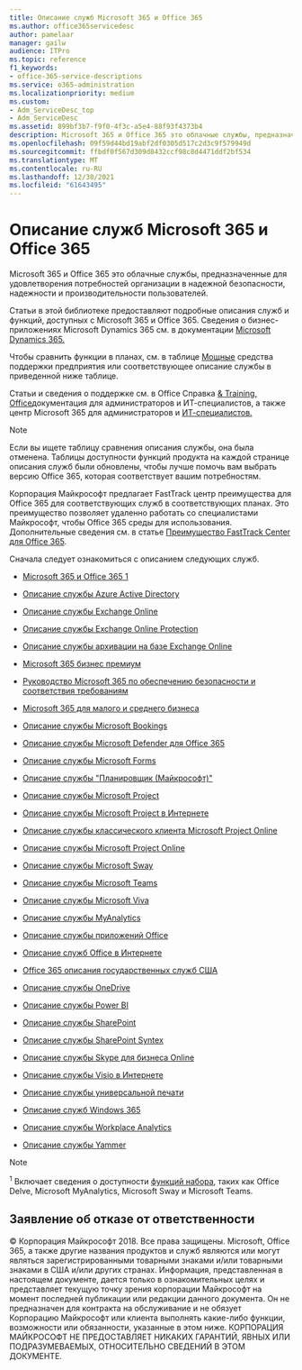 ```yaml
---
title: Описание служб Microsoft 365 и Office 365
ms.author: office365servicedesc
author: pamelaar
manager: gailw
audience: ITPro
ms.topic: reference
f1_keywords:
- office-365-service-descriptions
ms.service: o365-administration
ms.localizationpriority: medium
ms.custom:
- Adm_ServiceDesc_top
- Adm_ServiceDesc
ms.assetid: 899bf3b7-f9f0-4f3c-a5e4-88f93f4373b4
description: Microsoft 365 и Office 365 это облачные службы, предназначенные для удовлетворения потребностей организации в надежной безопасности, надежности и производительности пользователей.
ms.openlocfilehash: 09f59d44bd19abf2df0305d517c2d3c9f579949d
ms.sourcegitcommit: ffbdf0f567d309d8432ccf98c8d4471ddf2bf534
ms.translationtype: MT
ms.contentlocale: ru-RU
ms.lasthandoff: 12/30/2021
ms.locfileid: "61643495"
---
```

# <a name="microsoft-365-and-office-365-service-descriptions"></a>Описание служб Microsoft 365 и Office 365 

Microsoft 365 и Office 365 это облачные службы, предназначенные для удовлетворения потребностей организации в надежной безопасности, надежности и производительности пользователей. 
  
Статьи в этой библиотеке предоставляют подробные описания служб и функций, доступных с Microsoft 365 и Office 365. Сведения о бизнес-приложениях Microsoft Dynamics 365 см. в документации [Microsoft Dynamics 365.](/dynamics365/)

Чтобы сравнить функции в планах, см. в таблице [Мощные](https://go.microsoft.com/fwlink/?LinkID=799177&amp;clcid=0x409) средства поддержки предприятия или соответствующее описание службы в приведенной ниже таблице. 
  
Статьи и сведения о поддержке см. в Office Справка [& Training,](https://support.office.com/) [Office](/office/)документация для администраторов и ИТ-специалистов, а также центр Microsoft 365 для администраторов и [ИТ-специалистов.](/microsoft-365/)
  
> [!NOTE]
> Если вы ищете таблицу сравнения описания службы, она была отменена. Таблицы доступности функций продукта на каждой странице описания служб были обновлены, чтобы лучше помочь вам выбрать версию Office 365, которая соответствует вашим потребностям. 
  
Корпорация Майкрософт предлагает FastTrack центр преимущества для Office 365 для соответствующих служб в соответствующих планах. Это преимущество позволяет удаленно работать со специалистами Майкрософт, чтобы Office 365 среды для использования. Дополнительные сведения см. в статье [Преимущество FastTrack Center для Office 365](/fasttrack/O365-fasttrack-benefit-for-office-365).
  
Сначала следует ознакомиться с описанием следующих служб.
  
- [Microsoft 365 и Office 365 1](/office365/servicedescriptions/office-365-platform-service-description/office-365-platform-service-description)<sup></sup>

- [Описание службы Azure Active Directory](/office365/servicedescriptions/azure-active-directory)

- [Описание службы Exchange Online](/office365/servicedescriptions/exchange-online-service-description/exchange-online-service-description)

- [Описание службы Exchange Online Protection](/office365/servicedescriptions/exchange-online-protection-service-description/exchange-online-protection-service-description)

- [Описание службы архивации на базе Exchange Online](/office365/servicedescriptions/exchange-online-archiving-service-description/exchange-online-archiving-service-description)

- [Microsoft 365 бизнес премиум](https://query.prod.cms.rt.microsoft.com/cms/api/am/binary/RWEBAF)

- [Руководство Microsoft 365 по обеспечению безопасности и соответствия требованиям](/office365/servicedescriptions/microsoft-365-service-descriptions/microsoft-365-tenantlevel-services-licensing-guidance/microsoft-365-security-compliance-licensing-guidance)

- [Microsoft 365 для малого и среднего бизнеса](https://query.prod.cms.rt.microsoft.com/cms/api/am/binary/RWEBAF)

- [Описание службы Microsoft Bookings](/office365/servicedescriptions/microsoft-bookings-service-description)

- [Описание службы Microsoft Defender для Office 365](/office365/servicedescriptions/office-365-advanced-threat-protection-service-description)

- [Описание службы Microsoft Forms](/office365/servicedescriptions/microsoft-forms-service-description)

- [Описание службы "Планировщик (Майкрософт)"](/office365/servicedescriptions/project-online-service-description/microsoft-planner-service-description)

- [Описание службы Microsoft Project](/office365/servicedescriptions/project-online-service-description/project-online-service-description)

- [Описание службы Microsoft Project в Интернете](/office365/servicedescriptions/project-online-service-description/project-web-service-description)

- [Описание службы классического клиента Microsoft Project Online](/office365/servicedescriptions/project-online-service-description/project-online-desktop-client-service-description)

- [Описание службы Microsoft Project Online](/office365/servicedescriptions/project-online-service-description/microsoft-project-online-service-description)

- [Описание службы Microsoft Sway](/office365/servicedescriptions/microsoft-sway-service-description)

- [Описание службы Microsoft Teams](/office365/servicedescriptions/teams-service-description)

- [Описание службы Microsoft Viva](/office365/servicedescriptions/microsoft-viva-service-description)

- [Описание службы MyAnalytics](/office365/servicedescriptions/mya-service-description)

- [Описание службы приложений Office](/office365/servicedescriptions/office-applications-service-description/office-applications-service-description)

- [Описание служб Office в Интернете](/office365/servicedescriptions/office-online-service-description/office-online-service-description)

- [Office 365 описания государственных служб США](/office365/servicedescriptions/office-365-platform-service-description/office-365-us-government/office-365-us-government)

- [Описание службы OneDrive](/office365/servicedescriptions/onedrive-for-business-service-description)

- [Описание службы Power BI](/office365/servicedescriptions/power-bi-service-description)

- [Описание службы SharePoint](/office365/servicedescriptions/sharepoint-online-service-description/sharepoint-online-service-description)

- [Описание службы SharePoint Syntex](/office365/servicedescriptions/sharepoint-syntex-service-description/sharepoint-syntex-service-description)

- [Описание службы Skype для бизнеса Online](/office365/servicedescriptions/skype-for-business-online-service-description/skype-for-business-online-service-description)

- [Описание службы Visio в Интернете](/office365/servicedescriptions/visio-online-service-description/visio-online-service-description)

- [Описание службы универсальной печати](/office365/servicedescriptions/universal-print-service-description/universal-print-service-description)

- [Описание служб Windows 365](/office365/servicedescriptions/windows-365-service-description/windows-365-service-description)

- [Описание службы Workplace Analytics](/office365/servicedescriptions/workplace-analytics-service-description)

- [Описание службы Yammer](/office365/servicedescriptions/yammer-service-description/yammer-service-description)

> [!NOTE]
> <sup>1</sup> Включает сведения о доступности [функций набора](./office-365-platform-service-description/office-365-suite-features.md), таких как Office Delve, Microsoft MyAnalytics, Microsoft Sway и Microsoft Teams.
  
## <a name="disclaimer"></a>Заявление об отказе от ответственности

&copy; Корпорация Майкрософт 2018. Все права защищены. Microsoft, Office 365, а также другие названия продуктов и служб являются или могут являться зарегистрированными товарными знаками и/или товарными знаками в США и/или других странах. Информация, представленная в настоящем документе, дается только в ознакомительных целях и представляет текущую точку зрения корпорации Майкрософт на момент последней публикации или редакции данного документа. Он не предназначен для контракта на обслуживание и не обязует Корпорацию Майкрософт или клиента выполнять какие-либо функции, возможности или обязанности, указанные в этом ниже. КОРПОРАЦИЯ МАЙКРОСОФТ НЕ ПРЕДОСТАВЛЯЕТ НИКАКИХ ГАРАНТИЙ, ЯВНЫХ ИЛИ ПОДРАЗУМЕВАЕМЫХ, ОТНОСИТЕЛЬНО СВЕДЕНИЙ В ЭТОМ ДОКУМЕНТЕ.
